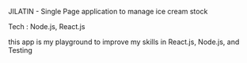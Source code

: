 JILATIN - Single Page application to manage ice cream stock

Tech : Node.js, React.js

this app is my playground to improve my skills in React.js, Node.js, and Testing